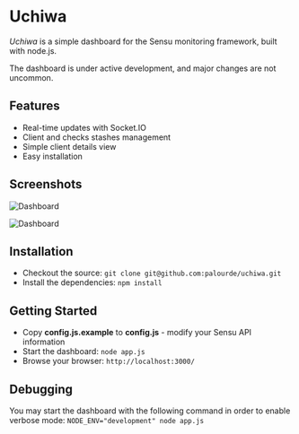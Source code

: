 # Uchiwa

*Uchiwa* is a simple dashboard for the Sensu monitoring framework, built with node.js.

The dashboard is under active development, and major changes are not uncommon.

## Features

* Real-time updates with Socket.IO
* Client and checks stashes management
* Simple client details view
* Easy installation

## Screenshots

![Dashboard](http://palourde.github.io/images/uchiwa-dashboard.png)

![Dashboard](http://palourde.github.io/images/uchiwa-client.png)

## Installation

* Checkout the source: `git clone git@github.com:palourde/uchiwa.git`
* Install the dependencies: `npm install`

## Getting Started

* Copy **config.js.example** to **config.js** - modify your Sensu API information
* Start the dashboard: `node app.js`
* Browse your browser: `http://localhost:3000/`

## Debugging
You may start the dashboard with the following command in order to enable verbose mode: `NODE_ENV="development" node app.js`

